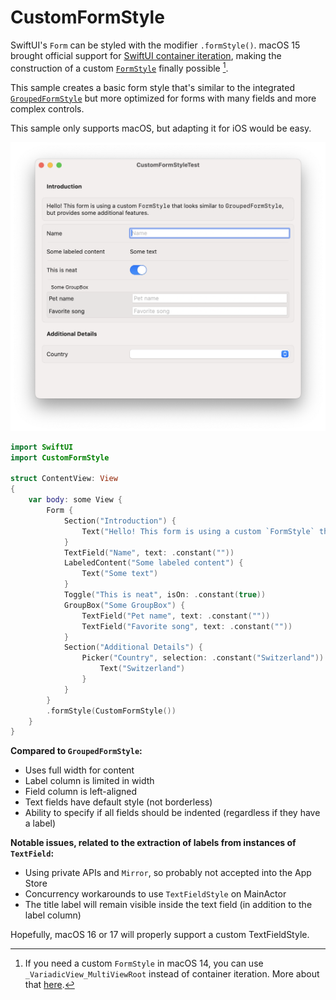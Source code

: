 # CustomFormStyle

SwiftUI's `Form` can be styled with the modifier `.formStyle()`. macOS 15 brought official support for [SwiftUI container iteration](https://developer.apple.com/videos/play/wwdc2024/10146/), making the construction of a custom [`FormStyle`](https://developer.apple.com/documentation/swiftui/formstyle) finally possible [^1].

This sample creates a basic form style that's similar to the integrated [`GroupedFormStyle`](https://developer.apple.com/documentation/swiftui/groupedformstyle) but more optimized for forms with many fields and more complex controls.

This sample only supports macOS, but adapting it for iOS would be easy.

<img src="Sample.png" width="715">

```swift
import SwiftUI
import CustomFormStyle

struct ContentView: View
{
    var body: some View {
        Form {
            Section("Introduction") {
                Text("Hello! This form is using a custom `FormStyle` that looks similar to `GroupedFormStyle`, but provides some additional features.")
            }
            TextField("Name", text: .constant(""))
            LabeledContent("Some labeled content") {
                Text("Some text")
            }
            Toggle("This is neat", isOn: .constant(true))
            GroupBox("Some GroupBox") {
                TextField("Pet name", text: .constant(""))
                TextField("Favorite song", text: .constant(""))
            }
            Section("Additional Details") {
                Picker("Country", selection: .constant("Switzerland")) {
                    Text("Switzerland")
                }
            }
        }
        .formStyle(CustomFormStyle())
    }
}
```

**Compared to `GroupedFormStyle`:**

- Uses full width for content
- Label column is limited in width
- Field column is left-aligned
- Text fields have default style (not borderless)
- Ability to specify if all fields should be indented (regardless if they have a label)

**Notable issues, related to the extraction of labels from instances of `TextField`:**

- Using private APIs and `Mirror`, so probably not accepted into the App Store
- Concurrency workarounds to use `TextFieldStyle` on MainActor
- The title label will remain visible inside the text field (in addition to the label column)

Hopefully, macOS 16 or 17 will properly support a custom TextFieldStyle. 


[^1]: If you need a custom `FormStyle` in macOS 14, you can use `_VariadicView_MultiViewRoot` instead of container iteration. More about that [here](https://movingparts.io/variadic-views-in-swiftui).